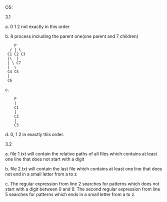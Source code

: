 OS:

3.1 

a. 0 1 2 not exactly in this order

b. 8 process including the parent one(one parent and 7 children) 
```
    P
  / | \
 C1 C2 C3
 |\  |
 | \ C7
 |  \ 
 C4 C5
 |
 C6
```

c. 
```
    P
    |
    C1
    |
    C2
    |
    C3
```

d. 0, 1 2 in exactly this order.

3.2 

a. file 1.txt will contain the relative paths of all files which contains at least one line that does not start with a digit

b. file 2.txt will contain the last file which contains at least one line that does not end in a small letter from a to z

c. The regular expression from line 2 searches for patterns which does not start with a digit between 0 and 9. The second regular expression from line 5 searches for patterns which ends in a small letter from a to z.